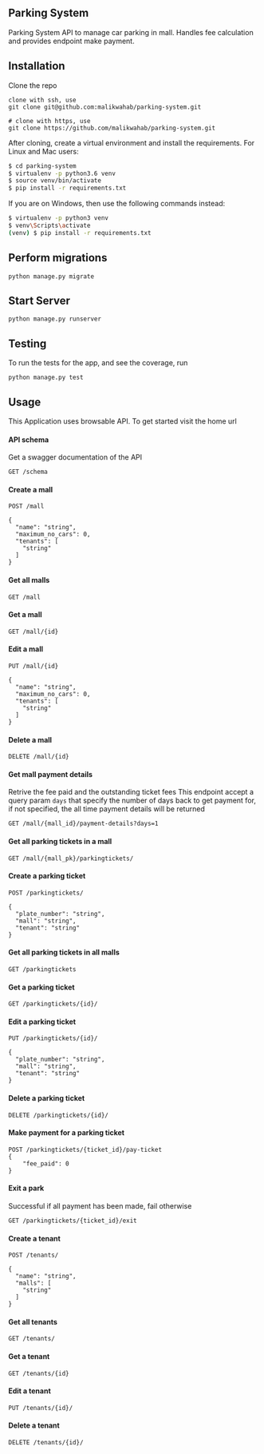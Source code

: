 ## Parking System

Parking System API to manage car parking in mall. Handles fee calculation and provides endpoint make payment.

## Installation
Clone the repo
```
clone with ssh, use
git clone git@github.com:malikwahab/parking-system.git

# clone with https, use
git clone https://github.com/malikwahab/parking-system.git
```
After cloning, create a virtual environment and install the requirements. For Linux and Mac users:

 ```sh
$ cd parking-system
$ virtualenv -p python3.6 venv
$ source venv/bin/activate
$ pip install -r requirements.txt
 ```
 If you are on Windows, then use the following commands instead:

 ```sh
$ virtualenv -p python3 venv
$ venv\Scripts\activate
(venv) $ pip install -r requirements.txt
```

## Perform migrations
```
python manage.py migrate
```

## Start Server
```
python manage.py runserver
```

## Testing
To run the tests for the app, and see the coverage, run
```
python manage.py test
```

## Usage

This Application uses browsable API. To get started visit the home url

#### API schema
Get a swagger documentation of the API

```
GET /schema
```

#### Create a mall
```
POST /mall

{
  "name": "string",
  "maximum_no_cars": 0,
  "tenants": [
    "string"
  ]
}
```

#### Get all malls

```
GET /mall
```

#### Get a mall

```
GET /mall/{id}
```

#### Edit a mall

```
PUT /mall/{id}

{
  "name": "string",
  "maximum_no_cars": 0,
  "tenants": [
    "string"
  ]
}
```

#### Delete a mall

```
DELETE /mall/{id}
```

#### Get mall payment details

Retrive the fee paid and the outstanding ticket fees
This endpoint accept a query param `days` that specify the number of days back to get payment for, if not specified, the all time payment details will be returned
```
GET /mall/{mall_id}/payment-details?days=1
```

#### Get all parking tickets in a mall

```
GET /mall/{mall_pk}/parkingtickets/
```

#### Create a parking ticket

```
POST /parkingtickets/

{
  "plate_number": "string",
  "mall": "string",
  "tenant": "string"
}

```

#### Get all parking tickets in all malls

```
GET /parkingtickets
```

#### Get a parking ticket

```
GET /parkingtickets/{id}/
```

#### Edit a parking ticket

```
PUT /parkingtickets/{id}/

{
  "plate_number": "string",
  "mall": "string",
  "tenant": "string"
}

```

#### Delete a parking ticket

```
DELETE /parkingtickets/{id}/
```

#### Make payment for a parking ticket

```
POST /parkingtickets/{ticket_id}/pay-ticket
{
    "fee_paid": 0
}
```

#### Exit a park
Successful if all payment has been made, fail otherwise

```
GET /parkingtickets/{ticket_id}/exit
```

#### Create a tenant
```
POST /tenants/

{
  "name": "string",
  "malls": [
    "string"
  ]
}

```

#### Get all tenants
```
GET /tenants/
```

#### Get a tenant
```
GET /tenants/{id}
```

#### Edit a tenant
```
PUT /tenants/{id}/
```

#### Delete a tenant
```
DELETE /tenants/{id}/
```